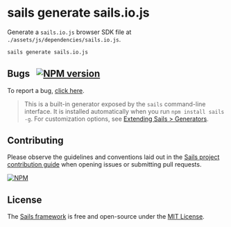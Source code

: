 # sails generate sails.io.js

Generate a `sails.io.js` browser SDK file at `./assets/js/dependencies/sails.io.js`.

```sh
sails generate sails.io.js
```

## Bugs &nbsp; [![NPM version](https://badge.fury.io/js/sails-generate-sails.io.js.svg)](http://npmjs.com/package/sails-generate-sails.io.js)

To report a bug, [click here](http://sailsjs.com/bugs).

> This is a built-in generator exposed by the `sails` command-line interface.  It is installed automatically when you run `npm install sails -g`.  For customization options, see [Extending Sails > Generators](http://sailsjs.com/docs/concepts/extending-sails/generators).

## Contributing

Please observe the guidelines and conventions laid out in the [Sails project contribution guide](http://sailsjs.com/documentation/contributing) when opening issues or submitting pull requests.

[![NPM](https://nodei.co/npm/sails-generate-sails.io.js.png?downloads=true)](http://npmjs.com/package/sails-generate-sails.io.js)

## License

The [Sails framework](http://sailsjs.com) is free and open-source under the [MIT License](http://sailsjs.com/license).

